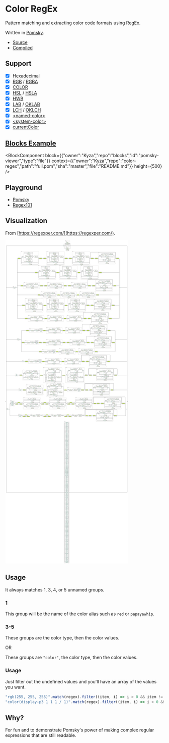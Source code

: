 # Color RegEx

Pattern matching and extracting color code formats using RegEx.

Written in [Pomsky](https://pomsky-lang.org).

- [Source](/index.pom)
- [Compiled](/index.reg)

## Support

- [x] [Hexadecimal](https://w3c.github.io/csswg-drafts/css-color/#hex-color)
- [x] [RGB](https://w3c.github.io/csswg-drafts/css-color/#funcdef-rgb) / [RGBA](https://w3c.github.io/csswg-drafts/css-color/#funcdef-rgba)
- [x] [COLOR](https://w3c.github.io/csswg-drafts/css-color/#funcdef-color)
- [x] [HSL](https://w3c.github.io/csswg-drafts/css-color/#funcdef-hsl) / [HSLA](https://w3c.github.io/csswg-drafts/css-color/#funcdef-hsla)
- [x] [HWB](https://w3c.github.io/csswg-drafts/css-color/#funcdef-hwb)
- [x] [LAB](https://w3c.github.io/csswg-drafts/css-color/#funcdef-lab) / [OKLAB](https://w3c.github.io/csswg-drafts/css-color/#funcdef-oklab)
- [x] [LCH](https://w3c.github.io/csswg-drafts/css-color/#funcdef-lch) / [OKLCH](https://w3c.github.io/csswg-drafts/css-color/#funcdef-oklch)
- [x] [\<named-color\>](https://w3c.github.io/csswg-drafts/css-color/#named-colors)
- [x] [\<system-color\>](https://w3c.github.io/csswg-drafts/css-color/#css-system-colors)
- [x] [currentColor](https://w3c.github.io/csswg-drafts/css-color/#currentcolor-color)

## [Blocks Example](https://blocks.githubnext.com/Kyza/color-regex/blob/trunk/README.md)

<BlockComponent
block={{"owner":"Kyza","repo":"blocks","id":"pomsky-viewer","type":"file"}}
context={{"owner":"Kyza","repo":"color-regex","path":"full.pom","sha":"master","file":"README.md"}}
height={500}
/>

## Playground

- [Pomsky](https://playground.pomsky-lang.org/?text=)
- [Regex101](https://regex101.com/r/nYVb24/)

## Visualization

From [https://regexper.com/](https://regexper.com/).

![Railroad graph of the regex.](./color-regex.png)

## Usage

It always matches 1, 3, 4, or 5 unnamed groups.

### 1

This group will be the name of the color alias such as `red` or `papayawhip`.

### 3-5

These groups are the color type, then the color values.

OR

These groups are `"color"`, the color type, then the color values.

### Usage

Just filter out the undefined values and you'll have an array of the values you want.

```js
"rgb(255, 255, 255)".match(regex).filter((item, i) => i > 0 && item != null)
"color(display-p3 1 1 1 / 1)".match(regex).filter((item, i) => i > 0 && item != null)
```

## Why?

For fun and to demonstrate Pomsky's power of making complex regular expressions that are still readable.
